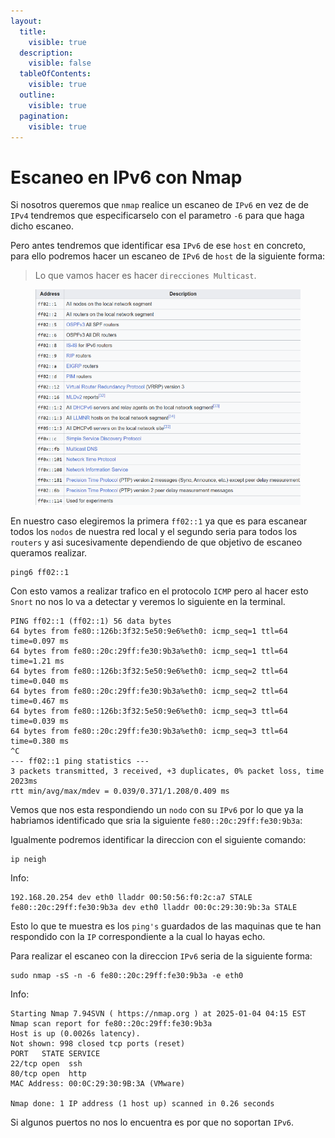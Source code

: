 ```yaml
---
layout:
  title:
    visible: true
  description:
    visible: false
  tableOfContents:
    visible: true
  outline:
    visible: true
  pagination:
    visible: true
---
```


# Escaneo en IPv6 con Nmap

Si nosotros queremos que `nmap` realice un escaneo de `IPv6` en vez de de `IPv4` tendremos que especificarselo con el parametro `-6` para que haga dicho escaneo.

Pero antes tendremos que identificar esa `IPv6` de ese `host` en concreto, para ello podremos hacer un escaneo de `IPv6` de `host` de la siguiente forma:

> Lo que vamos hacer es hacer `direcciones Multicast`.

<figure><img src="../../.gitbook/assets/image (206).png" alt=""><figcaption></figcaption></figure>

En nuestro caso elegiremos la primera `ff02::1` ya que es para escanear todos los `nodos` de nuestra red local y el segundo seria para todos los `routers` y asi sucesivamente dependiendo de que objetivo de escaneo queramos realizar.

```shell
ping6 ff02::1
```

Con esto vamos a realizar trafico en el protocolo `ICMP` pero al hacer esto `Snort` no nos lo va a detectar y veremos lo siguiente en la terminal.

```
PING ff02::1 (ff02::1) 56 data bytes
64 bytes from fe80::126b:3f32:5e50:9e6%eth0: icmp_seq=1 ttl=64 time=0.097 ms
64 bytes from fe80::20c:29ff:fe30:9b3a%eth0: icmp_seq=1 ttl=64 time=1.21 ms
64 bytes from fe80::126b:3f32:5e50:9e6%eth0: icmp_seq=2 ttl=64 time=0.040 ms
64 bytes from fe80::20c:29ff:fe30:9b3a%eth0: icmp_seq=2 ttl=64 time=0.467 ms
64 bytes from fe80::126b:3f32:5e50:9e6%eth0: icmp_seq=3 ttl=64 time=0.039 ms
64 bytes from fe80::20c:29ff:fe30:9b3a%eth0: icmp_seq=3 ttl=64 time=0.380 ms
^C
--- ff02::1 ping statistics ---
3 packets transmitted, 3 received, +3 duplicates, 0% packet loss, time 2023ms
rtt min/avg/max/mdev = 0.039/0.371/1.208/0.409 ms
```

Vemos que nos esta respondiendo un `nodo` con su `IPv6` por lo que ya la habriamos identificado que sria la siguiente `fe80::20c:29ff:fe30:9b3a`:

Igualmente podremos identificar la direccion con el siguiente comando:

```shell
ip neigh
```

Info:

```
192.168.20.254 dev eth0 lladdr 00:50:56:f0:2c:a7 STALE 
fe80::20c:29ff:fe30:9b3a dev eth0 lladdr 00:0c:29:30:9b:3a STALE
```

Esto lo que te muestra es los `ping's` guardados de las maquinas que te han respondido con la `IP` correspondiente a la cual lo hayas echo.

Para realizar el escaneo con la direccion `IPv6` seria de la siguiente forma:

```shell
sudo nmap -sS -n -6 fe80::20c:29ff:fe30:9b3a -e eth0
```

Info:

```
Starting Nmap 7.94SVN ( https://nmap.org ) at 2025-01-04 04:15 EST
Nmap scan report for fe80::20c:29ff:fe30:9b3a
Host is up (0.0026s latency).
Not shown: 998 closed tcp ports (reset)
PORT   STATE SERVICE
22/tcp open  ssh
80/tcp open  http
MAC Address: 00:0C:29:30:9B:3A (VMware)

Nmap done: 1 IP address (1 host up) scanned in 0.26 seconds
```

Si algunos puertos no nos lo encuentra es por que no soportan `IPv6`.
